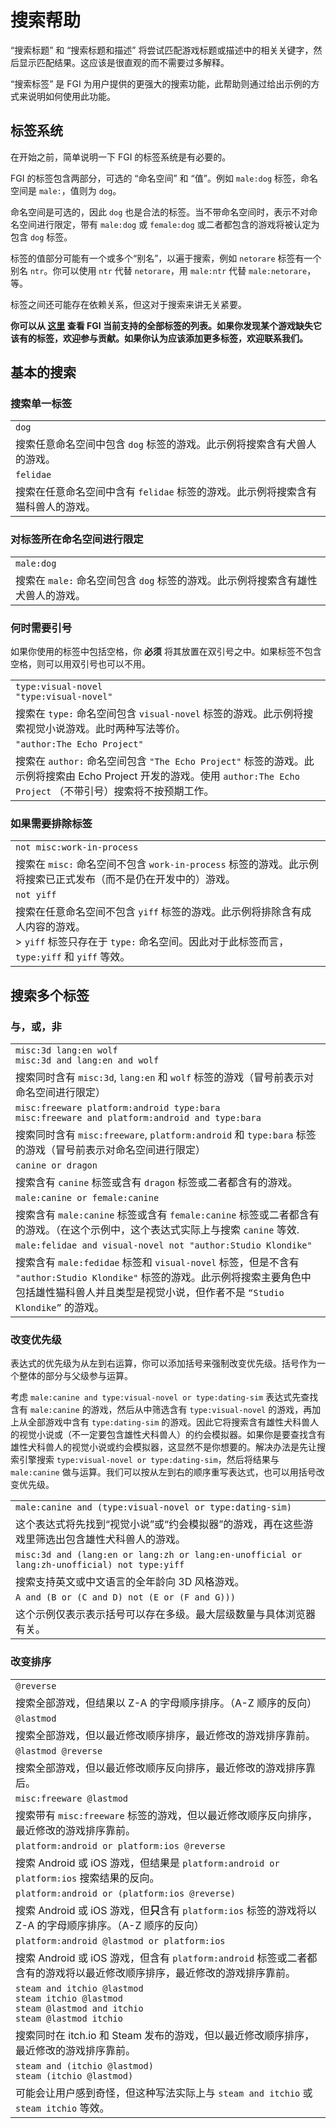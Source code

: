 # 搜索帮助

“搜索标题” 和 “搜索标题和描述” 将尝试匹配游戏标题或描述中的相关关键字，然后显示匹配结果。这应该是很直观的而不需要过多解释。

“搜索标签” 是 FGI 为用户提供的更强大的搜索功能，此帮助则通过给出示例的方式来说明如何使用此功能。

## 标签系统

在开始之前，简单说明一下 FGI 的标签系统是有必要的。

FGI 的标签包含两部分，可选的 “命名空间” 和 “值”。例如 `male:dog` 标签，命名空间是 `male:`，值则为 `dog`。

命名空间是可选的，因此 `dog` 也是合法的标签。当不带命名空间时，表示不对命名空间进行限定，带有 `male:dog` 或 `female:dog` 或二者都包含的游戏将被认定为包含 `dog` 标签。

标签的值部分可能有一个或多个“别名”，以遍于搜索，例如 `netorare` 标签有一个别名 `ntr`。你可以使用 `ntr` 代替 `netorare`，用 `male:ntr` 代替 `male:netorare`，等。

标签之间还可能存在依赖关系，但这对于搜索来讲无关紧要。

**你可以从 [这里](https://github.com/FurryGamesIndex/games/blob/master/doc/tags.zh-cn.md) 查看 FGI 当前支持的全部标签的列表。如果你发现某个游戏缺失它该有的标签，欢迎参与贡献。如果你认为应该添加更多标签，欢迎联系我们。**

## 基本的搜索

### 搜索单一标签

| |
|-|
| `dog` |
| 搜索任意命名空间中包含 `dog` 标签的游戏。此示例将搜索含有犬兽人的游戏。 |
| `felidae` |
| 搜索在任意命名空间中含有 `felidae` 标签的游戏。此示例将搜索含有猫科兽人的游戏。 |

### 对标签所在命名空间进行限定

| |
|-|
| `male:dog` |
| 搜索在 `male:` 命名空间包含 `dog` 标签的游戏。此示例将搜索含有雄性犬兽人的游戏。 |

### 何时需要引号

如果你使用的标签中包括空格，你 **必须** 将其放置在双引号之中。如果标签不包含空格，则可以用双引号也可以不用。

| |
|-|
| `type:visual-novel`<br>`"type:visual-novel"` |
| 搜索在 `type:` 命名空间包含 `visual-novel` 标签的游戏。此示例将搜索视觉小说游戏。此时两种写法等价。 |
| `"author:The Echo Project"` |
| 搜索在 `author:` 命名空间包含 `"The Echo Project"` 标签的游戏。此示例将搜索由 Echo Project 开发的游戏。使用 `author:The Echo Project` （不带引号）搜索将不按预期工作。 |

### 如果需要排除标签

| |
|-|
| `not misc:work-in-process` |
| 搜索在 `misc:` 命名空间不包含 `work-in-process` 标签的游戏。此示例将搜索已正式发布（而不是仍在开发中的）游戏。 |
| `not yiff` |
| 搜索在任意命名空间不包含 `yiff` 标签的游戏。此示例将排除含有成人内容的游戏。<br> > `yiff` 标签只存在于 `type:` 命名空间。因此对于此标签而言，`type:yiff` 和 `yiff` 等效。 |

## 搜索多个标签

### 与，或，非

| |
|-|
| `misc:3d lang:en wolf`<br>`misc:3d and lang:en and wolf` |
| 搜索同时含有 `misc:3d`, `lang:en` 和 `wolf` 标签的游戏（冒号前表示对命名空间进行限定） |
| `misc:freeware platform:android type:bara`<br>`misc:freeware and platform:android and type:bara` |
| 搜索同时含有 `misc:freeware`, `platform:android` 和 `type:bara` 标签的游戏（冒号前表示对命名空间进行限定） |
| `canine or dragon` |
| 搜索含有 `canine` 标签或含有 `dragon` 标签或二者都含有的游戏。 |
| `male:canine or female:canine` |
| 搜索含有 `male:canine` 标签或含有 `female:canine` 标签或二者都含有的游戏。（在这个示例中，这个表达式实际上与搜索 `canine` 等效. |
| `male:felidae and visual-novel not "author:Studio Klondike"` |
| 搜索含有 `male:fedidae` 标签和 `visual-novel` 标签，但是不含有 `"author:Studio Klondike"` 标签的游戏。此示例将搜索主要角色中包括雄性猫科兽人并且类型是视觉小说，但作者不是 `“Studio Klondike”` 的游戏。 |

### 改变优先级

表达式的优先级为从左到右运算，你可以添加括号来强制改变优先级。括号作为一个整体的部分与父级参与运算。

考虑 `male:canine and type:visual-novel or type:dating-sim` 表达式先查找含有 `male:canine` 的游戏，然后从中筛选含有 `type:visual-novel` 的游戏，再加上从全部游戏中含有 `type:dating-sim` 的游戏。因此它将搜索含有雄性犬科兽人的视觉小说或（不一定要包含雄性犬科兽人）的约会模拟器。如果你是要查找含有雄性犬科兽人的视觉小说或约会模拟器，这显然不是你想要的。解决办法是先让搜索引擎搜索 `type:visual-novel or type:dating-sim`，然后将结果与 `male:canine` 做与运算。我们可以按从左到右的顺序重写表达式，也可以用括号改变优先级。

| |
|-|
| `male:canine and (type:visual-novel or type:dating-sim)` |
| 这个表达式将先找到“视觉小说”或“约会模拟器”的游戏，再在这些游戏里筛选出包含雄性犬科兽人的游戏。 |
| `misc:3d and (lang:en or lang:zh or lang:en-unofficial or lang:zh-unofficial) not type:yiff` |
| 搜索支持英文或中文语言的全年龄向 3D 风格游戏。 |
| `A and (B or (C and D) not (E or (F and G)))` |
| 这个示例仅表示表示括号可以存在多级。最大层级数量与具体浏览器有关。 |

### 改变排序

| |
|-|
| `@reverse` |
| 搜索全部游戏，但结果以 Z-A 的字母顺序排序。（A-Z 顺序的反向） |
| `@lastmod` |
| 搜索全部游戏，但以最近修改顺序排序，最近修改的游戏排序靠前。 |
| `@lastmod @reverse` |
| 搜索全部游戏，但以最近修改顺序反向排序，最近修改的游戏排序靠后。 |
| `misc:freeware @lastmod` |
| 搜索带有 `misc:freeware` 标签的游戏，但以最近修改顺序反向排序，最近修改的游戏排序靠前。 |
| `platform:android or platform:ios @reverse` |
| 搜索 Android 或 iOS 游戏，但结果是 `platform:android or platform:ios` 搜索结果的反向。 |
| `platform:android or (platform:ios @reverse)` |
| 搜索 Android 或 iOS 游戏，但**只**含有 `platform:ios` 标签的游戏将以 Z-A 的字母顺序排序。（A-Z 顺序的反向） |
| `platform:android @lastmod or platform:ios` |
| 搜索 Android 或 iOS 游戏，但含有 `platform:android` 标签或二者都含有的游戏将以最近修改顺序排序，最近修改的游戏排序靠前。 |
| `steam and itchio @lastmod`<br>`steam itchio @lastmod`<br>`steam @lastmod and itchio`<br>`steam @lastmod itchio` |
| 搜索同时在 itch.io 和 Steam 发布的游戏，但以最近修改顺序排序，最近修改的游戏排序靠前。 |
| `steam and (itchio @lastmod)`<br>`steam (itchio @lastmod)` |
| 可能会让用户感到奇怪，但这种写法实际上与 `steam and itchio` 或 `steam itchio` 等效。 |
